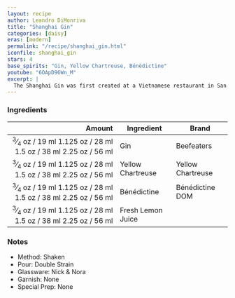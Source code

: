 ```yaml
---
layout: recipe
author: Leandro DiMonriva
title: "Shanghai Gin"
categories: [daisy]
eras: [modern]
permalink: "/recipe/shanghai_gin.html"
iconfile: shanghai_gin
stars: 4
base_spirits: "Gin, Yellow Chartreuse, Bénédictine"
youtube: "6OApD96Wn_M"
excerpt: |
  The Shanghai Gin was first created at a Vietnamese restaurant in San Francisco called The Slanted Door.  A yet-to-be-named bartender found the recipe for a drink called "Shanghai Gin Fizz" in some old bar manual (nobody knows what book it was). Apparently the book was not that interesting but this one cocktail piqued his interest and he set about reconstructing it.
---
```


### Ingredients

|  Amount | Ingredient        | Brand             |
| ------: | ----------------- | ----------------- |
| <span class="onex active"><sup>3</sup>&frasl;<sub>4</sub> oz  / 19 ml</span> <span class="onehalfx">1.125 oz  / 28 ml</span> <span class="twox">1.5 oz  / 38 ml</span> <span class="threex">2.25 oz  / 56 ml</span>| Gin               | Beefeaters        |
| <span class="onex active"><sup>3</sup>&frasl;<sub>4</sub> oz  / 19 ml</span> <span class="onehalfx">1.125 oz  / 28 ml</span> <span class="twox">1.5 oz  / 38 ml</span> <span class="threex">2.25 oz  / 56 ml</span>| Yellow Chartreuse | Yellow Chartreuse |
| <span class="onex active"><sup>3</sup>&frasl;<sub>4</sub> oz  / 19 ml</span> <span class="onehalfx">1.125 oz  / 28 ml</span> <span class="twox">1.5 oz  / 38 ml</span> <span class="threex">2.25 oz  / 56 ml</span>| Bénédictine       | Bénédictine DOM   |
| <span class="onex active"><sup>3</sup>&frasl;<sub>4</sub> oz  / 19 ml</span> <span class="onehalfx">1.125 oz  / 28 ml</span> <span class="twox">1.5 oz  / 38 ml</span> <span class="threex">2.25 oz  / 56 ml</span>| Fresh Lemon Juice |

### Notes

- Method: Shaken
- Pour: Double Strain
- Glassware: Nick & Nora
- Garnish: None
- Special Prep: None
